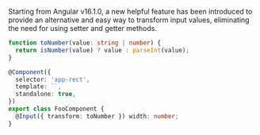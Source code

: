 Starting from Angular v16.1.0, a new helpful feature has been introduced to provide an alternative and easy way to transform input values, eliminating the need for using setter and getter methods.


```ts
function toNumber(value: string | number) {
  return isNumber(value) ? value : parseInt(value);
}

@Component({
  selector: 'app-rect',
  template: ``,
  standalone: true,
})
export class FooComponent {
  @Input({ transform: toNumber }) width: number;
}
```
